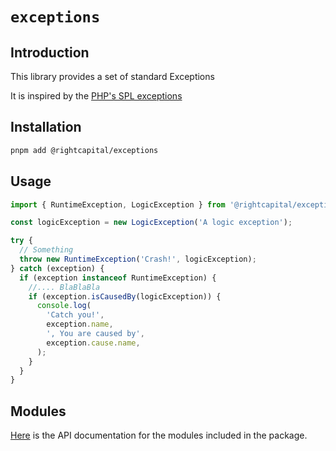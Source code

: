 # `exceptions`

## Introduction

This library provides a set of standard Exceptions

It is inspired by the [PHP's SPL exceptions](https://www.php.net/manual/en/spl.exceptions.php)

## Installation

```bash
pnpm add @rightcapital/exceptions
```

## Usage

```typescript
import { RuntimeException, LogicException } from '@rightcapital/exceptions';

const logicException = new LogicException('A logic exception');

try {
  // Something
  throw new RuntimeException('Crash!', logicException);
} catch (exception) {
  if (exception instanceof RuntimeException) {
    //.... BlaBlaBla
    if (exception.isCausedBy(logicException)) {
      console.log(
        'Catch you!',
        exception.name,
        ', You are caused by',
        exception.cause.name,
      );
    }
  }
}
```

## Modules

[Here](/packages/exceptions/docs/modules.md) is the API documentation for the modules included in the package.
